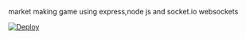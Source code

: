 market making game using express,node js and socket.io websockets

[![Deploy](https://www.herokucdn.com/deploy/button.png)](https://heroku.com/deploy?template=https://github.com/socketio/chat-example)

